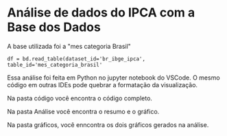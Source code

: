 # Análise de dados do IPCA com a Base dos Dados
A base utilizada foi a "mes categoria Brasil"
```
df = bd.read_table(dataset_id='br_ibge_ipca', 
table_id='mes_categoria_brasil'
```

Essa análise foi feita em Python no jupyter notebook do VSCode.
O mesmo código em outras IDEs pode quebrar a formatação da visualização.




Na pasta código você encontra o código completo.

Na pasta Análise você encontra o resumo e o gráfico.

Na pasta gráficos, você enncontra os dois gráficos gerados na análise.

